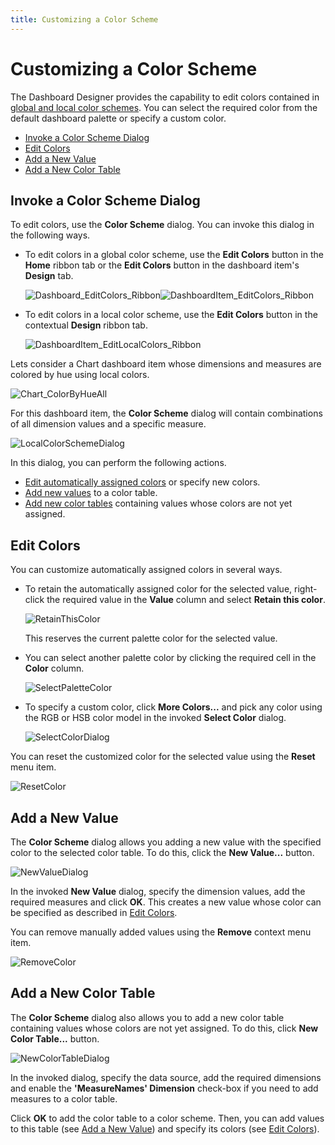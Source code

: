 ```yaml
---
title: Customizing a Color Scheme
---
```

# Customizing a Color Scheme
The Dashboard Designer provides the capability to edit colors contained in [global and local color schemes](coloring-concepts.md). You can select the required color from the default dashboard palette or specify a custom color.
* [Invoke a Color Scheme Dialog](#invoke-a-color-scheme-dialog)
* [Edit Colors](#edit-colors)
* [Add a New Value](#add-a-new-value)
* [Add a New Color Table](#add-a-new-color-table)

## <a name="invoke-a-color-scheme-dialog"/>Invoke a Color Scheme Dialog
To edit colors, use the **Color Scheme** dialog. You can invoke this dialog in the following ways.
* To edit colors in a global color scheme, use the **Edit Colors** button in the **Home** ribbon tab or the **Edit Colors** button in the dashboard item's **Design** tab.
	
	![Dashboard_EditColors_Ribbon](../../../../images/img25387.png)![DashboardItem_EditColors_Ribbon](../../../../images/img25388.png)
* To edit colors in a local color scheme, use the **Edit Colors** button in the contextual **Design** ribbon tab.
	
	![DashboardItem_EditLocalColors_Ribbon](../../../../images/img25449.png)

Lets consider a Chart dashboard item whose dimensions and measures are colored by hue using local colors.

![Chart_ColorByHueAll](../../../../images/img25392.png)

For this dashboard item, the **Color Scheme** dialog will contain combinations of all dimension values and a specific measure.

![LocalColorSchemeDialog](../../../../images/img25394.png)

In this dialog, you can perform the following actions.
* [Edit automatically assigned colors](#edit-colors) or specify new colors.
* [Add new values](#add-a-new-value) to a color table.
* [Add new color tables](#add-a-new-color-table) containing values whose colors are not yet assigned.

## <a name="edit-colors"/>Edit Colors
You can customize automatically assigned colors in several ways.
* To retain the automatically assigned color for the selected value, right-click the required value in the **Value** column and select **Retain this color**.
	
	![RetainThisColor](../../../../images/img25395.png)
	
	This reserves the current palette color for the selected value.
* You can select another palette color by clicking the required cell in the **Color** column.
	
	![SelectPaletteColor](../../../../images/img25396.png)
* To specify a custom color, click **More Colors...** and pick any color using the RGB or HSB color model in the invoked **Select Color** dialog.
	
	![SelectColorDialog](../../../../images/img25397.jpeg)

You can reset the customized color for the selected value using the **Reset** menu item.

![ResetColor](../../../../images/img25407.png)

## <a name="add-a-new-value"/>Add a New Value
The **Color Scheme** dialog allows you adding a new value with the specified color to the selected color table. To do this, click the **New Value...** button.

![NewValueDialog](../../../../images/img25403.png)

In the invoked **New Value** dialog, specify the dimension values, add the required measures and click **OK**. This creates a new value whose color can be specified as described in [Edit Colors](#edit-colors).

You can remove manually added values using the **Remove** context menu item.

![RemoveColor](../../../../images/img25405.png)

## <a name="add-a-new-color-table"/>Add a New Color Table
The **Color Scheme** dialog also allows you to add a new color table containing values whose colors are not yet assigned. To do this, click **New Color Table...** button.

![NewColorTableDialog](../../../../images/img25408.png)

In the invoked dialog, specify the data source, add the required dimensions and enable the **'MeasureNames' Dimension** check-box if you need to add measures to a color table.

Click **OK** to add the color table to a color scheme. Then, you can add values to this table (see [Add a New Value](#add-a-new-value)) and specify its colors (see [Edit Colors](#edit-colors)).